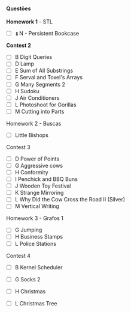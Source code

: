 #### Questões

**Homework 1** - STL
- [ ] ⏫ N - Persistent Bookcase

**Contest 2**
- [ ] B Digit Queries
- [ ] D Lamp
- [ ] E Sum of All Substrings
- [ ] F Serval and Toxel's Arrays
- [ ] G Many Segments 2
- [ ] H Sudoku
- [ ] J Air Conditioners
- [ ] L Photoshoot for Gorillas
- [ ] M Cutting into Parts

Homework 2 - Buscas
- [ ]  Little Bishops

Contest 3 
- [ ]  D Power of Points
- [ ]  G Aggressive cows
- [ ]  H Conformity
- [ ]  I Penchick and BBQ Buns
- [ ]  J Wooden Toy Festival
- [ ]  K Strange Mirroring
- [ ]  L Why Did the Cow Cross the Road II (Silver)
- [ ]  M Vertical Writing

Homework 3 - Grafos 1
- [ ] G Jumping
- [ ] H Business Stamps
- [ ] L Police Stations

Contest 4
- [ ] B Kernel Scheduler
- [ ] G Socks 2
- [ ] H Christmas
- [ ] L Christmas Tree



